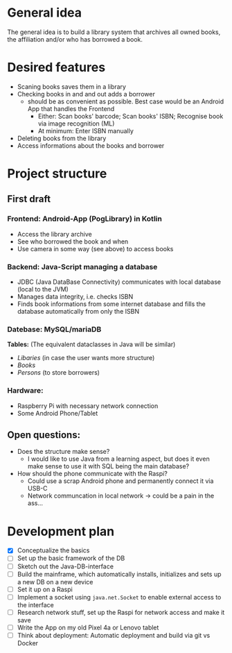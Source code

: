 # General idea

The general idea is to build a library system that archives all owned books, the affiliation and/or who has borrowed a book.

# Desired features

- Scaning books saves them in a library
- Checking books in and and out adds a borrower
    - should be as convenient as possible. Best case would be an Android App that handles the Frontend
        - Either: Scan books' barcode; Scan books' ISBN; Recognise book via image recognition (ML)
        - At minimum: Enter ISBN manually
- Deleting books from the library
- Access informations about the books and borrower

# Project structure

## First draft

### Frontend: Android-App (PogLibrary) in Kotlin

- Access the library archive
- See who borrowed the book and when
- Use camera in some way (see above) to access books

### Backend: Java-Script managing a database

- JDBC (Java DataBase Connectivity) communicates with local database (local to the JVM)
- Manages data integrity, i.e. checks ISBN
- Finds book informations from some internet database and fills the database automatically from only the ISBN

### Datebase: MySQL/mariaDB

**Tables:**
(The equivalent dataclasses in Java will be similar)

- *Libaries* (in case the user wants more structure)
- *Books*
- *Persons* (to store borrowers)

### Hardware:

- Raspberry Pi with necessary network connection
- Some Android Phone/Tablet

## Open questions:

- Does the structure make sense? 
    - I would like to use Java from a learning aspect, but does it even make sense to use it with SQL being the main database?
- How should the phone communicate with the Raspi?
    - Could use a scrap Android phone and permanently connect it via USB-C
    - Network communcation in local network -> could be a pain in the ass...

# Development plan

- [X] Conceptualize the basics
- [ ] Set up the basic framework of the DB
- [ ] Sketch out the Java-DB-interface
- [ ] Build the mainframe, which automatically installs, initializes and sets up a new DB on a new device
- [ ] Set it up on a Raspi
- [ ] Implement a socket using `java.net.Socket` to enable external access to the interface
- [ ] Research network stuff, set up the Raspi for network access and make it save
- [ ] Write the App on my old Pixel 4a or Lenovo tablet
- [ ] Think about deployment: Automatic deployment and build via git vs Docker
